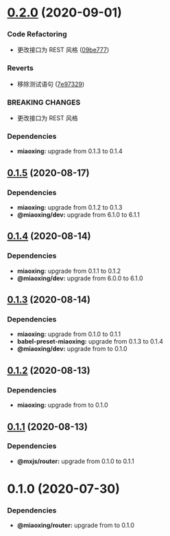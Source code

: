# [0.2.0](https://github.com/miaoxing/mxjs-a-button/compare/v0.1.5...v0.2.0) (2020-09-01)


### Code Refactoring

* 更改接口为 REST 风格 ([09be777](https://github.com/miaoxing/mxjs-a-button/commit/09be777678b41c5e4d59ddd39e9582397b5c203c))


### Reverts

* 移除测试语句 ([7e97329](https://github.com/miaoxing/mxjs-a-button/commit/7e973292e32f5c55fa5189ee0941fb32a8f14b61))


### BREAKING CHANGES

* 更改接口为 REST 风格





### Dependencies

* **miaoxing:** upgrade from 0.1.3 to 0.1.4

## [0.1.5](https://github.com/miaoxing/mxjs-a-button/compare/v0.1.4...v0.1.5) (2020-08-17)





### Dependencies

* **miaoxing:** upgrade from 0.1.2 to 0.1.3
* **@miaoxing/dev:** upgrade from 6.1.0 to 6.1.1

## [0.1.4](https://github.com/miaoxing/mxjs-a-button/compare/v0.1.3...v0.1.4) (2020-08-14)





### Dependencies

* **miaoxing:** upgrade from 0.1.1 to 0.1.2
* **@miaoxing/dev:** upgrade from 6.0.0 to 6.1.0

## [0.1.3](https://github.com/miaoxing/mxjs-a-button/compare/v0.1.2...v0.1.3) (2020-08-14)





### Dependencies

* **miaoxing:** upgrade from 0.1.0 to 0.1.1
* **babel-preset-miaoxing:** upgrade from 0.1.3 to 0.1.4
* **@miaoxing/dev:** upgrade from  to 0.1.0

## [0.1.2](https://github.com/miaoxing/mxjs-a-button/compare/v0.1.1...v0.1.2) (2020-08-13)





### Dependencies

* **miaoxing:** upgrade from  to 0.1.0

## [0.1.1](https://github.com/miaoxing/mxjs-a-button/compare/v0.1.0...v0.1.1) (2020-08-13)





### Dependencies

* **@mxjs/router:** upgrade from 0.1.0 to 0.1.1

# 0.1.0 (2020-07-30)





### Dependencies

* **@miaoxing/router:** upgrade from  to 0.1.0

